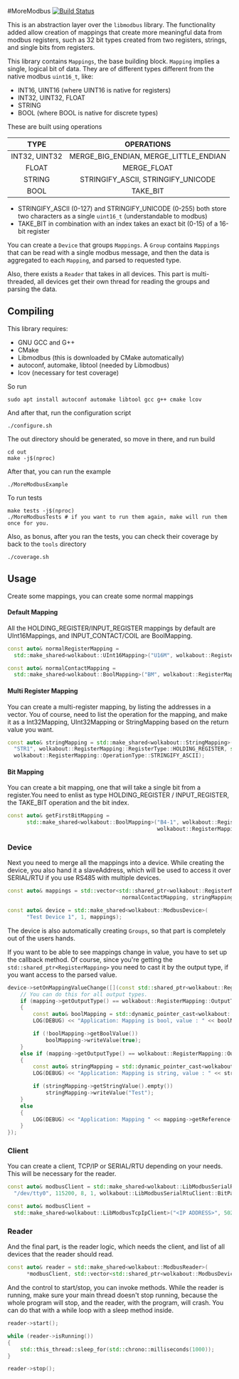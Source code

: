 #MoreModbus [![Build Status](https://travis-ci.com/Wolkabout/MoreModbus.svg?branch=master)](https://travis-ci.com/Wolkabout/MoreModbus)

This is an abstraction layer over the `libmodbus` library. The functionality added allow creation
of mappings that create more meaningful data from modbus registers, such as 32 bit types created from
two registers, strings, and single bits from registers.

This library contains `Mappings`, the base building block. `Mapping` implies a single, logical bit of data.
They are of different types different from the native modbus `uint16_t`, like:
- INT16, UINT16 (where UINT16 is native for registers)
- INT32, UINT32, FLOAT
- STRING
- BOOL (where BOOL is native for discrete types)

These are built using operations 

|      TYPE     |               OPERATIONS              |
|:-------------:|:-------------------------------------:|
| INT32, UINT32 | MERGE_BIG_ENDIAN, MERGE_LITTLE_ENDIAN |
|     FLOAT     |              MERGE_FLOAT              |
|     STRING    |   STRINGIFY_ASCII, STRINGIFY_UNICODE  |
|      BOOL     |                TAKE_BIT               |

- STRINGIFY_ASCII (0-127) and STRINGIFY_UNICODE (0-255) both store two characters as a 
single `uint16_t` (understandable to modbus)
- TAKE_BIT in combination with an index takes an exact bit (0-15) of a 16-bit register

You can create a `Device` that groups `Mappings`. A `Group` contains `Mappings` that can be read with a single
modbus message, and then the data is aggregated to each `Mapping`, and parsed to requested type.

Also, there exists a `Reader` that takes in all devices. This part is multi-threaded, all devices get their own thread
for reading the groups and parsing the data.

## Compiling

This library requires:
- GNU GCC and G++
- CMake
- Libmodbus (this is downloaded by CMake automatically)
- autoconf, automake, libtool (needed by Libmodbus)
- lcov (necessary for test coverage)

So run
```shell script
sudo apt install autoconf automake libtool gcc g++ cmake lcov
```

And after that, run the configuration script
```shell script
./configure.sh
```

The out directory should be generated, so move in there, and run build
```shell script
cd out
make -j$(nproc)
```

After that, you can run the example
```shell script
./MoreModbusExample
```

To run tests
```shell script
make tests -j$(nproc)
./MoreModbusTests # if you want to run them again, make will run them once for you.
```

Also, as bonus, after you ran the tests, you can check their coverage by back to the `tools` directory
```shell script
./coverage.sh
```

## Usage

Create some mappings, you can create some normal mappings

#### Default Mapping

All the HOLDING_REGISTER/INPUT_REGISTER mappings by default are UInt16Mappings,
and INPUT_CONTACT/COIL are BoolMapping.

```c++
const auto& normalRegisterMapping =
  std::make_shared<wolkabout::UInt16Mapping>("U16M", wolkabout::RegisterMapping::RegisterType::HOLDING_REGISTER, 0);

const auto& normalContactMapping =
  std::make_shared<wolkabout::BoolMapping>("BM", wolkabout::RegisterMapping::RegisterType::INPUT_CONTACT, 0);
```

#### Multi Register Mapping

You can create a multi-register mapping, by listing the addresses in a vector.
You of course, need to list the operation for the mapping,
and make it as a Int32Mapping, UInt32Mapping or StringMapping based on the return value you want.

```c++
const auto& stringMapping = std::make_shared<wolkabout::StringMapping>(
  "STR1", wolkabout::RegisterMapping::RegisterType::HOLDING_REGISTER, std::vector<int16_t>{0, 1, 2},
  wolkabout::RegisterMapping::OperationType::STRINGIFY_ASCII);
```

#### Bit Mapping

You can create a bit mapping,
one that will take a single bit from a register.You need to enlist as type HOLDING_REGISTER / INPUT_REGISTER,
the TAKE_BIT operation and the bit index.

```c++ 
const auto& getFirstBitMapping =
      std::make_shared<wolkabout::BoolMapping>("B4-1", wolkabout::RegisterMapping::RegisterType::HOLDING_REGISTER, 4,
                                               wolkabout::RegisterMapping::OperationType::TAKE_BIT, 0);
```

### Device

Next you need to merge all the mappings into a device. While creating the device, you also hand it a slaveAddress,
which will be used to access it over SERIAL/RTU if you use RS485 with multiple devices.

```c++
const auto& mappings = std::vector<std::shared_ptr<wolkabout::RegisterMapping>>{normalRegisterMapping, 
                                    normalContactMapping, stringMapping, getFirstBitMapping, getSecondBitMapping};

const auto& device = std::make_shared<wolkabout::ModbusDevice>(
      "Test Device 1", 1, mappings);
```

The device is also automatically creating `Groups`, so that part is completely out of the users hands.

If you want to be able to see mappings change in value, you have to set up the callback method.
Of course, since you're getting the `std::shared_ptr<RegisterMapping>` you need to cast it by the output type,
if you want access to the parsed value.

```c++
device->setOnMappingValueChange([](const std::shared_ptr<wolkabout::RegisterMapping>& mapping) {
    // You can do this for all output types.
    if (mapping->getOutputType() == wolkabout::RegisterMapping::OutputType::BOOL)
    {
        const auto& boolMapping = std::dynamic_pointer_cast<wolkabout::BoolMapping>(mapping);
        LOG(DEBUG) << "Application: Mapping is bool, value : " << boolMapping->getBoolValue();

        if (!boolMapping->getBoolValue())
            boolMapping->writeValue(true);
    }
    else if (mapping->getOutputType() == wolkabout::RegisterMapping::OutputType::STRING)
    {
        const auto& stringMapping = std::dynamic_pointer_cast<wolkabout::StringMapping>(mapping);
        LOG(DEBUG) << "Application: Mapping is string, value : " << stringMapping->getStringValue();

        if (stringMapping->getStringValue().empty())
            stringMapping->writeValue("Test");
    }
    else
    {
        LOG(DEBUG) << "Application: Mapping " << mapping->getReference() << " value changed.";
    }
});
```

### Client

You can create a client, TCP/IP or SERIAL/RTU depending on your needs. This will be necessary for the reader.

```c++
const auto& modbusClient = std::make_shared<wolkabout::LibModbusSerialRtuClient>(
  "/dev/tty0", 115200, 8, 1, wolkabout::LibModbusSerialRtuClient::BitParity::NONE, std::chrono::milliseconds(500));

const auto& modbusClient =
  std::make_shared<wolkabout::LibModbusTcpIpClient>("<IP ADDRESS>", 502, std::chrono::milliseconds(500));
```

### Reader

And the final part, is the reader logic, which needs the client, and list of all devices that the reader should read.

```c++
const auto& reader = std::make_shared<wolkabout::ModbusReader>(
      *modbusClient, std::vector<std::shared_ptr<wolkabout::ModbusDevice>>{device}, std::chrono::milliseconds(1000));
``` 

And the control to start/stop, you can invoke methods.
While the reader is running, make sure your main thread doesn't stop running, because the whole program will stop, 
and the reader, with the program, will crash. You can do that with a while loop with a sleep method inside.

```c++
reader->start();

while (reader->isRunning())
{
    std::this_thread::sleep_for(std::chrono::milliseconds(1000));
}

reader->stop();
```




